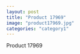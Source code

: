 ```yaml
---
layout: post
title: "Product 17969"
image: "product17969.jpg"
categories: "category1"
---
```

Product 17969

